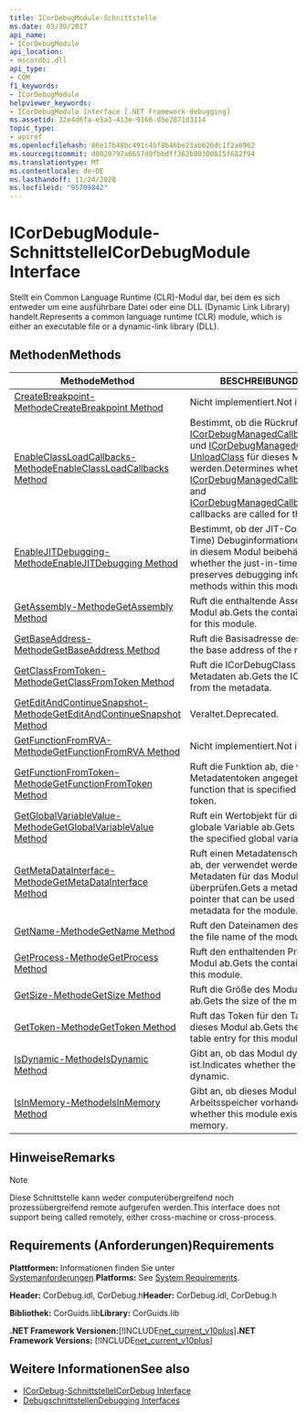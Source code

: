 ```yaml
---
title: ICorDebugModule-Schnittstelle
ms.date: 03/30/2017
api_name:
- ICorDebugModule
api_location:
- mscordbi.dll
api_type:
- COM
f1_keywords:
- ICorDebugModule
helpviewer_keywords:
- ICorDebugModule interface [.NET Framework debugging]
ms.assetid: 32e4d6fa-e5a3-413e-9166-d5e2871d3114
topic_type:
- apiref
ms.openlocfilehash: 86e17b48bc491c45f8b46be23ab626dc1f2a6962
ms.sourcegitcommit: d8020797a6657d0fbbdff362b80300815f682f94
ms.translationtype: MT
ms.contentlocale: de-DE
ms.lasthandoff: 11/24/2020
ms.locfileid: "95709842"
---
```

# <a name="icordebugmodule-interface"></a><span data-ttu-id="33412-102">ICorDebugModule-Schnittstelle</span><span class="sxs-lookup"><span data-stu-id="33412-102">ICorDebugModule Interface</span></span>

<span data-ttu-id="33412-103">Stellt ein Common Language Runtime (CLR)-Modul dar, bei dem es sich entweder um eine ausführbare Datei oder eine DLL (Dynamic Link Library) handelt.</span><span class="sxs-lookup"><span data-stu-id="33412-103">Represents a common language runtime (CLR) module, which is either an executable file or a dynamic-link library (DLL).</span></span>  
  
## <a name="methods"></a><span data-ttu-id="33412-104">Methoden</span><span class="sxs-lookup"><span data-stu-id="33412-104">Methods</span></span>  
  
|<span data-ttu-id="33412-105">Methode</span><span class="sxs-lookup"><span data-stu-id="33412-105">Method</span></span>|<span data-ttu-id="33412-106">BESCHREIBUNG</span><span class="sxs-lookup"><span data-stu-id="33412-106">Description</span></span>|  
|------------|-----------------|  
|[<span data-ttu-id="33412-107">CreateBreakpoint-Methode</span><span class="sxs-lookup"><span data-stu-id="33412-107">CreateBreakpoint Method</span></span>](icordebugmodule-createbreakpoint-method.md)|<span data-ttu-id="33412-108">Nicht implementiert.</span><span class="sxs-lookup"><span data-stu-id="33412-108">Not implemented.</span></span>|  
|[<span data-ttu-id="33412-109">EnableClassLoadCallbacks-Methode</span><span class="sxs-lookup"><span data-stu-id="33412-109">EnableClassLoadCallbacks Method</span></span>](icordebugmodule-enableclassloadcallbacks-method.md)|<span data-ttu-id="33412-110">Bestimmt, ob die Rückrufe [ICorDebugManagedCallback:: LoadClass](icordebugmanagedcallback-loadclass-method.md) und [ICorDebugManagedCallback:: UnloadClass](icordebugmanagedcallback-unloadclass-method.md) für dieses Modul aufgerufen werden.</span><span class="sxs-lookup"><span data-stu-id="33412-110">Determines whether the [ICorDebugManagedCallback::LoadClass](icordebugmanagedcallback-loadclass-method.md) and [ICorDebugManagedCallback::UnloadClass](icordebugmanagedcallback-unloadclass-method.md) callbacks are called for this module.</span></span>|  
|[<span data-ttu-id="33412-111">EnableJITDebugging-Methode</span><span class="sxs-lookup"><span data-stu-id="33412-111">EnableJITDebugging Method</span></span>](icordebugmodule-enablejitdebugging-method.md)|<span data-ttu-id="33412-112">Bestimmt, ob der JIT-Compiler (Just-in-Time) Debuginformationen für Methoden in diesem Modul beibehält.</span><span class="sxs-lookup"><span data-stu-id="33412-112">Determines whether the just-in-time (JIT) compiler preserves debugging information for methods within this module.</span></span>|  
|[<span data-ttu-id="33412-113">GetAssembly-Methode</span><span class="sxs-lookup"><span data-stu-id="33412-113">GetAssembly Method</span></span>](icordebugmodule-getassembly-method.md)|<span data-ttu-id="33412-114">Ruft die enthaltende Assembly für dieses Modul ab.</span><span class="sxs-lookup"><span data-stu-id="33412-114">Gets the containing assembly for this module.</span></span>|  
|[<span data-ttu-id="33412-115">GetBaseAddress-Methode</span><span class="sxs-lookup"><span data-stu-id="33412-115">GetBaseAddress Method</span></span>](icordebugmodule-getbaseaddress-method.md)|<span data-ttu-id="33412-116">Ruft die Basisadresse des Moduls ab.</span><span class="sxs-lookup"><span data-stu-id="33412-116">Gets the base address of the module.</span></span>|  
|[<span data-ttu-id="33412-117">GetClassFromToken-Methode</span><span class="sxs-lookup"><span data-stu-id="33412-117">GetClassFromToken Method</span></span>](icordebugmodule-getclassfromtoken-method.md)|<span data-ttu-id="33412-118">Ruft die ICorDebugClass aus den Metadaten ab.</span><span class="sxs-lookup"><span data-stu-id="33412-118">Gets the ICorDebugClass from the metadata.</span></span>|  
|[<span data-ttu-id="33412-119">GetEditAndContinueSnapshot-Methode</span><span class="sxs-lookup"><span data-stu-id="33412-119">GetEditAndContinueSnapshot Method</span></span>](icordebugmodule-geteditandcontinuesnapshot-method.md)|<span data-ttu-id="33412-120">Veraltet.</span><span class="sxs-lookup"><span data-stu-id="33412-120">Deprecated.</span></span>|  
|[<span data-ttu-id="33412-121">GetFunctionFromRVA-Methode</span><span class="sxs-lookup"><span data-stu-id="33412-121">GetFunctionFromRVA Method</span></span>](icordebugmodule-getfunctionfromrva-method.md)|<span data-ttu-id="33412-122">Nicht implementiert.</span><span class="sxs-lookup"><span data-stu-id="33412-122">Not implemented.</span></span>|  
|[<span data-ttu-id="33412-123">GetFunctionFromToken-Methode</span><span class="sxs-lookup"><span data-stu-id="33412-123">GetFunctionFromToken Method</span></span>](icordebugmodule-getfunctionfromtoken-method.md)|<span data-ttu-id="33412-124">Ruft die Funktion ab, die vom Metadatentoken angegeben wird.</span><span class="sxs-lookup"><span data-stu-id="33412-124">Gets the function that is specified by the metadata token.</span></span>|  
|[<span data-ttu-id="33412-125">GetGlobalVariableValue-Methode</span><span class="sxs-lookup"><span data-stu-id="33412-125">GetGlobalVariableValue Method</span></span>](icordebugmodule-getglobalvariablevalue-method.md)|<span data-ttu-id="33412-126">Ruft ein Wertobjekt für die angegebene globale Variable ab.</span><span class="sxs-lookup"><span data-stu-id="33412-126">Gets a value object for the specified global variable.</span></span>|  
|[<span data-ttu-id="33412-127">GetMetaDataInterface-Methode</span><span class="sxs-lookup"><span data-stu-id="33412-127">GetMetaDataInterface Method</span></span>](icordebugmodule-getmetadatainterface-method.md)|<span data-ttu-id="33412-128">Ruft einen Metadatenschnittstellen Zeiger ab, der verwendet werden kann, um die Metadaten für das Modul zu überprüfen.</span><span class="sxs-lookup"><span data-stu-id="33412-128">Gets a metadata interface pointer that can be used to examine the metadata for the module.</span></span>|  
|[<span data-ttu-id="33412-129">GetName-Methode</span><span class="sxs-lookup"><span data-stu-id="33412-129">GetName Method</span></span>](icordebugmodule-getname-method.md)|<span data-ttu-id="33412-130">Ruft den Dateinamen des Moduls ab.</span><span class="sxs-lookup"><span data-stu-id="33412-130">Gets the file name of the module.</span></span>|  
|[<span data-ttu-id="33412-131">GetProcess-Methode</span><span class="sxs-lookup"><span data-stu-id="33412-131">GetProcess Method</span></span>](icordebugmodule-getprocess-method.md)|<span data-ttu-id="33412-132">Ruft den enthaltenden Prozess für dieses Modul ab.</span><span class="sxs-lookup"><span data-stu-id="33412-132">Gets the containing process for this module.</span></span>|  
|[<span data-ttu-id="33412-133">GetSize-Methode</span><span class="sxs-lookup"><span data-stu-id="33412-133">GetSize Method</span></span>](icordebugmodule-getsize-method.md)|<span data-ttu-id="33412-134">Ruft die Größe des Moduls in Bytes ab.</span><span class="sxs-lookup"><span data-stu-id="33412-134">Gets the size of the module in bytes.</span></span>|  
|[<span data-ttu-id="33412-135">GetToken-Methode</span><span class="sxs-lookup"><span data-stu-id="33412-135">GetToken Method</span></span>](icordebugmodule-gettoken-method.md)|<span data-ttu-id="33412-136">Ruft das Token für den Tabelleneintrag für dieses Modul ab.</span><span class="sxs-lookup"><span data-stu-id="33412-136">Gets the token for the table entry for this module.</span></span>|  
|[<span data-ttu-id="33412-137">IsDynamic-Methode</span><span class="sxs-lookup"><span data-stu-id="33412-137">IsDynamic Method</span></span>](icordebugmodule-isdynamic-method.md)|<span data-ttu-id="33412-138">Gibt an, ob das Modul dynamisch ist.</span><span class="sxs-lookup"><span data-stu-id="33412-138">Indicates whether the module is dynamic.</span></span>|  
|[<span data-ttu-id="33412-139">IsInMemory-Methode</span><span class="sxs-lookup"><span data-stu-id="33412-139">IsInMemory Method</span></span>](icordebugmodule-isinmemory-method.md)|<span data-ttu-id="33412-140">Gibt an, ob dieses Modul nur im Arbeitsspeicher vorhanden ist.</span><span class="sxs-lookup"><span data-stu-id="33412-140">Indicates whether this module exists only in memory.</span></span>|  
  
## <a name="remarks"></a><span data-ttu-id="33412-141">Hinweise</span><span class="sxs-lookup"><span data-stu-id="33412-141">Remarks</span></span>  
  
> [!NOTE]
> <span data-ttu-id="33412-142">Diese Schnittstelle kann weder computerübergreifend noch prozessübergreifend remote aufgerufen werden.</span><span class="sxs-lookup"><span data-stu-id="33412-142">This interface does not support being called remotely, either cross-machine or cross-process.</span></span>  
  
## <a name="requirements"></a><span data-ttu-id="33412-143">Requirements (Anforderungen)</span><span class="sxs-lookup"><span data-stu-id="33412-143">Requirements</span></span>  

 <span data-ttu-id="33412-144">**Plattformen:** Informationen finden Sie unter [Systemanforderungen](../../get-started/system-requirements.md).</span><span class="sxs-lookup"><span data-stu-id="33412-144">**Platforms:** See [System Requirements](../../get-started/system-requirements.md).</span></span>  
  
 <span data-ttu-id="33412-145">**Header:** CorDebug.idl, CorDebug.h</span><span class="sxs-lookup"><span data-stu-id="33412-145">**Header:** CorDebug.idl, CorDebug.h</span></span>  
  
 <span data-ttu-id="33412-146">**Bibliothek:** CorGuids.lib</span><span class="sxs-lookup"><span data-stu-id="33412-146">**Library:** CorGuids.lib</span></span>  
  
 <span data-ttu-id="33412-147">**.NET Framework Versionen:**[!INCLUDE[net_current_v10plus](../../../../includes/net-current-v10plus-md.md)]</span><span class="sxs-lookup"><span data-stu-id="33412-147">**.NET Framework Versions:** [!INCLUDE[net_current_v10plus](../../../../includes/net-current-v10plus-md.md)]</span></span>  
  
## <a name="see-also"></a><span data-ttu-id="33412-148">Weitere Informationen</span><span class="sxs-lookup"><span data-stu-id="33412-148">See also</span></span>

- [<span data-ttu-id="33412-149">ICorDebug-Schnittstelle</span><span class="sxs-lookup"><span data-stu-id="33412-149">ICorDebug Interface</span></span>](icordebug-interface.md)
- [<span data-ttu-id="33412-150">Debugschnittstellen</span><span class="sxs-lookup"><span data-stu-id="33412-150">Debugging Interfaces</span></span>](debugging-interfaces.md)

